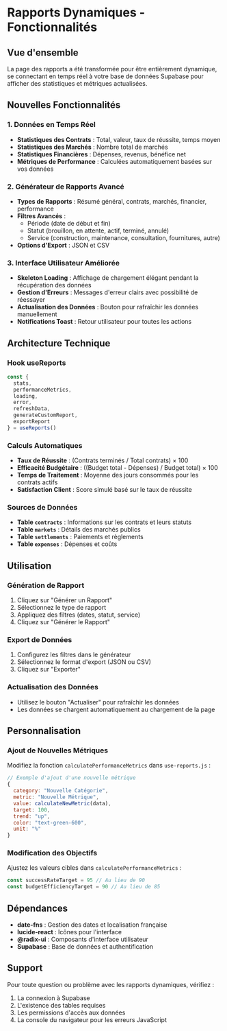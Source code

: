 # Rapports Dynamiques - Fonctionnalités

## Vue d'ensemble

La page des rapports a été transformée pour être entièrement dynamique, se connectant en temps réel à votre base de données Supabase pour afficher des statistiques et métriques actualisées.

## Nouvelles Fonctionnalités

### 1. Données en Temps Réel
- **Statistiques des Contrats** : Total, valeur, taux de réussite, temps moyen
- **Statistiques des Marchés** : Nombre total de marchés
- **Statistiques Financières** : Dépenses, revenus, bénéfice net
- **Métriques de Performance** : Calculées automatiquement basées sur vos données

### 2. Générateur de Rapports Avancé
- **Types de Rapports** : Résumé général, contrats, marchés, financier, performance
- **Filtres Avancés** :
  - Période (date de début et fin)
  - Statut (brouillon, en attente, actif, terminé, annulé)
  - Service (construction, maintenance, consultation, fournitures, autre)
- **Options d'Export** : JSON et CSV

### 3. Interface Utilisateur Améliorée
- **Skeleton Loading** : Affichage de chargement élégant pendant la récupération des données
- **Gestion d'Erreurs** : Messages d'erreur clairs avec possibilité de réessayer
- **Actualisation des Données** : Bouton pour rafraîchir les données manuellement
- **Notifications Toast** : Retour utilisateur pour toutes les actions

## Architecture Technique

### Hook useReports
```javascript
const { 
  stats, 
  performanceMetrics, 
  loading, 
  error, 
  refreshData,
  generateCustomReport,
  exportReport
} = useReports()
```

### Calculs Automatiques
- **Taux de Réussite** : (Contrats terminés / Total contrats) × 100
- **Efficacité Budgétaire** : ((Budget total - Dépenses) / Budget total) × 100
- **Temps de Traitement** : Moyenne des jours consommés pour les contrats actifs
- **Satisfaction Client** : Score simulé basé sur le taux de réussite

### Sources de Données
- **Table `contracts`** : Informations sur les contrats et leurs statuts
- **Table `markets`** : Détails des marchés publics
- **Table `settlements`** : Paiements et règlements
- **Table `expenses`** : Dépenses et coûts

## Utilisation

### Génération de Rapport
1. Cliquez sur "Générer un Rapport"
2. Sélectionnez le type de rapport
3. Appliquez des filtres (dates, statut, service)
4. Cliquez sur "Générer le Rapport"

### Export de Données
1. Configurez les filtres dans le générateur
2. Sélectionnez le format d'export (JSON ou CSV)
3. Cliquez sur "Exporter"

### Actualisation des Données
- Utilisez le bouton "Actualiser" pour rafraîchir les données
- Les données se chargent automatiquement au chargement de la page

## Personnalisation

### Ajout de Nouvelles Métriques
Modifiez la fonction `calculatePerformanceMetrics` dans `use-reports.js` :

```javascript
// Exemple d'ajout d'une nouvelle métrique
{
  category: "Nouvelle Catégorie",
  metric: "Nouvelle Métrique",
  value: calculateNewMetric(data),
  target: 100,
  trend: "up",
  color: "text-green-600",
  unit: "%"
}
```

### Modification des Objectifs
Ajustez les valeurs cibles dans `calculatePerformanceMetrics` :

```javascript
const successRateTarget = 95 // Au lieu de 90
const budgetEfficiencyTarget = 90 // Au lieu de 85
```

## Dépendances

- **date-fns** : Gestion des dates et localisation française
- **lucide-react** : Icônes pour l'interface
- **@radix-ui** : Composants d'interface utilisateur
- **Supabase** : Base de données et authentification

## Support

Pour toute question ou problème avec les rapports dynamiques, vérifiez :
1. La connexion à Supabase
2. L'existence des tables requises
3. Les permissions d'accès aux données
4. La console du navigateur pour les erreurs JavaScript 
